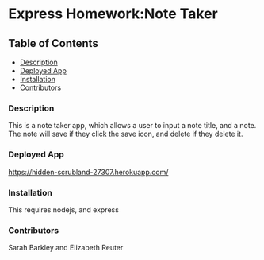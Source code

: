 # Express Homework:Note Taker
  ## Table of Contents
  * [ Description ](#description)
  * [ Deployed App ](#deployed)
  * [ Installation ](#installation)
  * [ Contributors ](#contributors)
  
### Description
This is a note taker app, which allows a user to input a note title, and a note. The note will save if they click the save icon, and delete if they delete it. 

### Deployed App
https://hidden-scrubland-27307.herokuapp.com/
  
### Installation
This requires nodejs, and express

### Contributors
Sarah Barkley and Elizabeth Reuter
